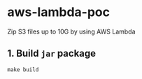 # aws-lambda-poc
Zip S3 files up to 10G by using AWS Lambda

## 1. Build `jar` package
```shell script
make build
```


